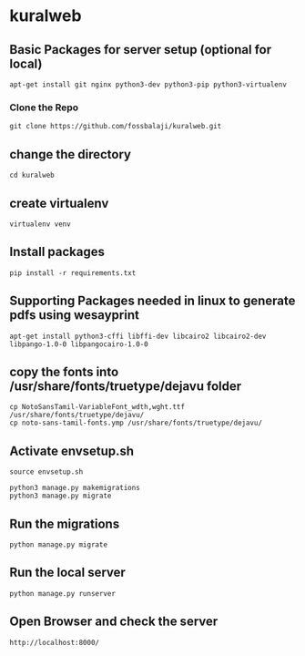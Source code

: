 # kuralweb

## Basic Packages for server setup (optional for local)
```shell
apt-get install git nginx python3-dev python3-pip python3-virtualenv
```

### Clone the Repo
```shell
git clone https://github.com/fossbalaji/kuralweb.git
```

## change the directory
```shell
cd kuralweb
```

## create virtualenv 
```shell
virtualenv venv
```

## Install packages 
```shell
pip install -r requirements.txt
```

## Supporting Packages needed in linux to generate pdfs using wesayprint
```shell
apt-get install python3-cffi libffi-dev libcairo2 libcairo2-dev libpango-1.0-0 libpangocairo-1.0-0
```
## copy the fonts into /usr/share/fonts/truetype/dejavu folder
```shell
cp NotoSansTamil-VariableFont_wdth,wght.ttf /usr/share/fonts/truetype/dejavu/
cp noto-sans-tamil-fonts.ymp /usr/share/fonts/truetype/dejavu/
```

## Activate envsetup.sh
```shell
source envsetup.sh
```
```
python3 manage.py makemigrations
python3 manage.py migrate
```
## Run the migrations
```shell
python manage.py migrate
```


## Run the local server
```shell
python manage.py runserver
```

## Open Browser and check the server
```
http://localhost:8000/
```

